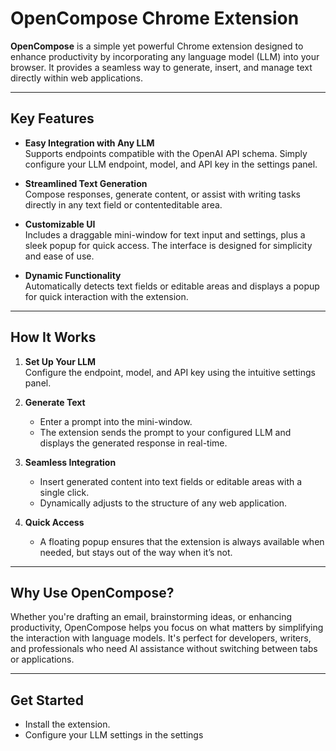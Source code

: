 # OpenCompose Chrome Extension

**OpenCompose** is a simple yet powerful Chrome extension designed to enhance productivity by incorporating any language model (LLM) into your browser. It provides a seamless way to generate, insert, and manage text directly within web applications. 

---

## Key Features

- **Easy Integration with Any LLM**  
  Supports endpoints compatible with the OpenAI API schema. Simply configure your LLM endpoint, model, and API key in the settings panel.

- **Streamlined Text Generation**  
  Compose responses, generate content, or assist with writing tasks directly in any text field or contenteditable area.

- **Customizable UI**  
  Includes a draggable mini-window for text input and settings, plus a sleek popup for quick access. The interface is designed for simplicity and ease of use.

- **Dynamic Functionality**  
  Automatically detects text fields or editable areas and displays a popup for quick interaction with the extension.

---

## How It Works

1. **Set Up Your LLM**  
   Configure the endpoint, model, and API key using the intuitive settings panel. 

2. **Generate Text**  
   - Enter a prompt into the mini-window.
   - The extension sends the prompt to your configured LLM and displays the generated response in real-time.

3. **Seamless Integration**  
   - Insert generated content into text fields or editable areas with a single click.
   - Dynamically adjusts to the structure of any web application.

4. **Quick Access**  
   - A floating popup ensures that the extension is always available when needed, but stays out of the way when it’s not.

---

## Why Use OpenCompose?

Whether you're drafting an email, brainstorming ideas, or enhancing productivity, OpenCompose helps you focus on what matters by simplifying the interaction with language models. It's perfect for developers, writers, and professionals who need AI assistance without switching between tabs or applications.

---

## Get Started

- Install the extension.
- Configure your LLM settings in the settings
